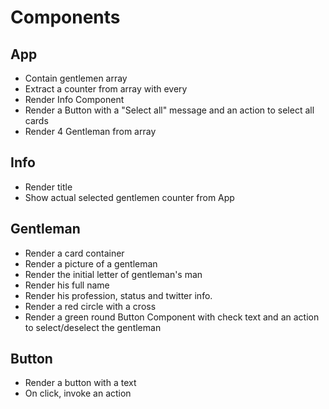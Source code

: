 # Components

## App

- Contain gentlemen array
- Extract a counter from array with every
- Render Info Component
- Render a Button with a "Select all" message and an action to select all cards
- Render 4 Gentleman from array

## Info

- Render title
- Show actual selected gentlemen counter from App

## Gentleman

- Render a card container
- Render a picture of a gentleman
- Render the initial letter of gentleman's man
- Render his full name
- Render his profession, status and twitter info.
- Render a red circle with a cross
- Render a green round Button Component with check text and an action to select/deselect the gentleman

## Button

- Render a button with a text
- On click, invoke an action
